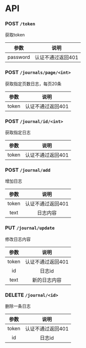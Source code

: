 # API  

### POST `/token`  
获取token  

| 参数 | 说明 |
| :----: | :----: |
| password | 认证不通过返回401 |

### POST `/journals/page/<int>`
获取指定页数日志，每页20条  

| 参数 | 说明 |
| :----: | :----: |
| token | 认证不通过返回401 |

### POST `/journal/id/<int>`
获取指定日志  

| 参数 | 说明 |
| :----: | :----: |
| token | 认证不通过返回401 |

### POST `/journal/add`
增加日志  

| 参数 | 说明 |
| :----: | :----: |
| token | 认证不通过返回401 |
| text | 日志内容 |

### PUT `/journal/update`
修改日志内容  

| 参数 | 说明 |
| :----: | :----: |
| token | 认证不通过返回401 |
| id | 日志id |
| text | 新的日志内容 |

### DELETE `/journal/<id>`
删除一条日志 

| 参数 | 说明 |
| :----: | :----: |
| token | 认证不通过返回401 |
| id | 日志id |